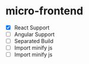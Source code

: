 # micro-frontend

- [x] React Support
- [ ] Angular Support
- [ ] Separated Build
- [ ] Import minify js
- [ ] Import minify js
